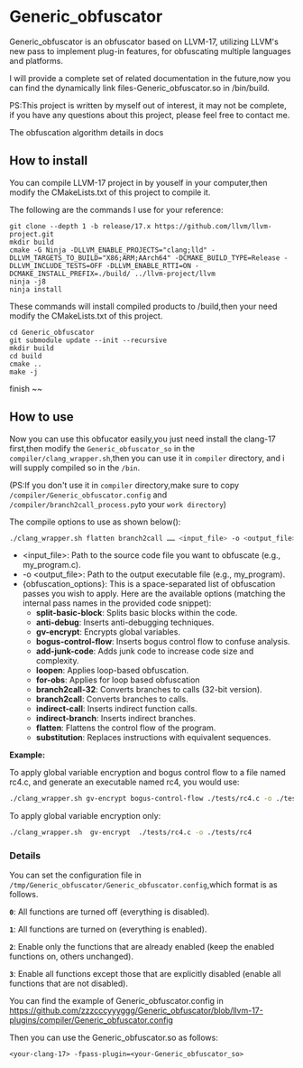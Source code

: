 # Generic_obfuscator

Generic_obfuscator is an obfuscator based on LLVM-17, utilizing LLVM's new pass to implement plug-in features, for obfuscating multiple languages and platforms.

I will provide a complete set of related documentation in the future,now you can find the dynamically link files-Generic_obfuscator.so in /bin/build.

PS:This project is written by myself out of interest, it may not be complete, if you have any questions about this project, please feel free to contact me.

The obfuscation algorithm details in docs

## How to install

You can compile LLVM-17 project in by youself in your computer,then modify the CMakeLists.txt of this project to compile it.

The following are the commands I use for your reference:

```
git clone --depth 1 -b release/17.x https://github.com/llvm/llvm-project.git
mkdir build
cmake -G Ninja -DLLVM_ENABLE_PROJECTS="clang;lld" -DLLVM_TARGETS_TO_BUILD="X86;ARM;AArch64" -DCMAKE_BUILD_TYPE=Release -DLLVM_INCLUDE_TESTS=OFF -DLLVM_ENABLE_RTTI=ON -DCMAKE_INSTALL_PREFIX=./build/ ../llvm-project/llvm
ninja -j8
ninja install
```

These commands will install compiled products to <your-llvmdir>/build,then your need modify the CMakeLists.txt of this project.

```
cd Generic_obfuscator
git submodule update --init --recursive
mkdir build
cd build
cmake ..
make -j
```

 finish ~~

## How to use

Now you can use this obfucator easily,you just need install the clang-17 first,then modify the `Generic_obfuscator_so`  in the `compiler/clang_wrapper.sh`,then  you can use it in `compiler`  directory, and i will supply compiled so in the `/bin`.

(PS:If you don't use it in `compiler`  directory,make sure to copy `/compiler/Generic_obfuscator.config`  and `/compiler/branch2call_process.py`to your `work directory`)

The compile options to use as shown below():

```sh
./clang_wrapper.sh flatten branch2call …… <input_file> -o <output_file>
```

- <input_file>: Path to the source code file you want to obfuscate (e.g., my_program.c).
- -o <output_file>: Path to the output executable file (e.g., my_program).
- {obfuscation_options}: This is a space-separated list of obfuscation passes you wish to apply. Here are the available options (matching the internal pass names in the provided code snippet):
  - **split-basic-block**: Splits basic blocks within the code.
  - **anti-debug**: Inserts anti-debugging techniques.
  - **gv-encrypt**: Encrypts global variables.
  - **bogus-control-flow**: Inserts bogus control flow to confuse analysis.
  - **add-junk-code**: Adds junk code to increase code size and complexity.
  - **loopen**: Applies loop-based obfuscation.
  - **for-obs**: Applies for loop based obfuscation
  - **branch2call-32**: Converts branches to calls (32-bit version).
  - **branch2call**: Converts branches to calls.
  - **indirect-call**: Inserts indirect function calls.
  - **indirect-branch**: Inserts indirect branches.
  - **flatten**: Flattens the control flow of the program.
  - **substitution**: Replaces instructions with equivalent sequences.

**Example:**

To apply global variable encryption and bogus control flow to a file named rc4.c, and generate an executable named rc4, you would use:

```sh
./clang_wrapper.sh gv-encrypt bogus-control-flow ./tests/rc4.c -o ./tests/rc4
```

To apply global variable encryption only:

```sh
./clang_wrapper.sh  gv-encrypt  ./tests/rc4.c -o ./tests/rc4
```

### Details

You can set the configuration file in `/tmp/Generic_obfuscator/Generic_obfuscator.config`,which format is as follows.

**`0`**: All functions are turned off (everything is disabled).

**`1`**: All functions are turned on (everything is enabled).

**`2`**: Enable only the functions that are already enabled (keep the enabled functions on, others unchanged).

**`3`**: Enable all functions except those that are explicitly disabled (enable all functions that are not disabled).

You can find the example of Generic_obfuscator.config in https://github.com/zzzcccyyyggg/Generic_obfuscator/blob/llvm-17-plugins/compiler/Generic_obfuscator.config

Then you can use the Generic_obfuscator.so as follows:

```shell
<your-clang-17> -fpass-plugin=<your-Generic_obfuscator_so>
```